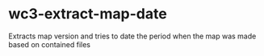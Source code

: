 # wc3-extract-map-date
Extracts map version and tries to date the period when the map was made based on contained files
